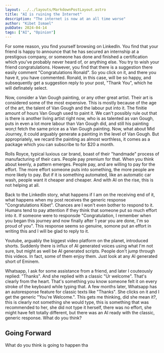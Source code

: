 ```yaml
---
layout: ../../layouts/MarkdownPostLayout.astro
title: "AI is ruining the Internet"
description: "The internet is now at an all time worse"
author: "Kibet Ismael"
pubDate: 2024-04-14
tags: ["AI", "Opinion"]
---
```


For some reason, you find yourself browsing on LinkedIn. You find that your friend is happy to announce that he has secured an internship at a prestigous company, or someone has done and finished a certification which you've probably never heard of, or anything else. You try to wish your friend congratulations. However, you find that there is a suggestion there easily comment "Congratulations Ronald". So you click on it, and there you have it, you have commented. Ronald, in this case, will be so happy, and subsequently get a suggestion reply to your post, "Thank You", which he will definately select.

Now, consider a Van Gough painting, or any other great artist. Their art is considered some of the most expensive. This is mostly because of the age of the art, the talent of Van Gough and the labour put into it. The finitie amount of hours Van Gough used to paint it. We can't possibly rule out that is there is another living artist right now, who is as talented as van Gough, puts in even a lot more labour than Van Gough did, and still his painting won;t fetch the same price as a Van Gough painting. Now, what about Mid Journey, it could arguably generate a painting in the level of Van Gough. But appropriately, we recard the painting as almost worthless, it comes as a package which you can subscribe to for $20 a month.

Rolls Royce, typical luxious car brand, boast of their "handmade" process of manufacturing of their cars. People pay premium for that. When you think about keenly, a pattern emerges. People pay, and are willing to pay for the effort. The more effort someone puts into something, the more people are more likely to pay. But if it is something automated, like an automatic car wash, people want it cheaper and cheaper. And with AI on the rise, this is not helping at all.

Back to the LinkedIn story, what happens if I am on the receiving end of it, what happens when my post receives the generic response "Congratulations Kibet". Chances are I won't even bother to respond to it. Humans tend to pay attention if they think that someone put so much effort into it. If someone were to responsde "Congratulation, I remember when you began this journey and now finally after 1 year you are done, I'm so proud of you". This response seems so genuine, somone put an effort in writing this and I will be glad to reply to it.

Youtube, arguably the biggest video platform on the planet, introduced shorts. Suddenly there is influx of AI generated voices using what I'm not sure, but might as well be AI generated scripts. People don't jump through this videos. In fact, some of them enjoy them. Just look at any AI generated short of Eminem.

Whatsapp, I ask for some assistance from a friend, and later I couteously replied: "Thanks". And she replied with a classic "Ur welcome". That's clearly from the heart. That's something you know someone felt it on every stroke of the keyboard while typing that. A few months later, Whatsapp has an autoresponse feature for classic texts like "Thanks". She clicks on it and I get the generic "You're Welcome.". This gets me thinking, did she mean it?, this is clearly not something she would type, this is something that was recommended to her, she did not type it herself, there was no effort, she might have felt totally different, but there was an AI ready with the classic, generic response. What do you think?

## Going Forward

What do you think is going to happen tha